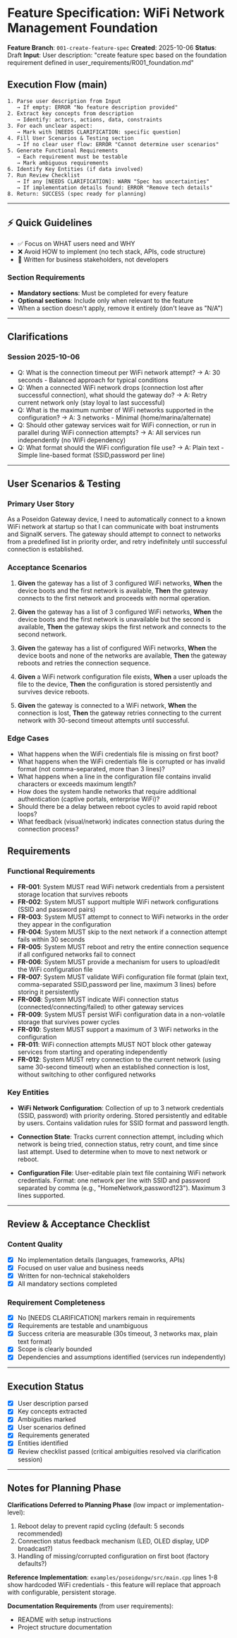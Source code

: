 # Feature Specification: WiFi Network Management Foundation

**Feature Branch**: `001-create-feature-spec`
**Created**: 2025-10-06
**Status**: Draft
**Input**: User description: "create feature spec based on the foundation requirement defined in user_requirements/R001_foundation.md"

## Execution Flow (main)
```
1. Parse user description from Input
   → If empty: ERROR "No feature description provided"
2. Extract key concepts from description
   → Identify: actors, actions, data, constraints
3. For each unclear aspect:
   → Mark with [NEEDS CLARIFICATION: specific question]
4. Fill User Scenarios & Testing section
   → If no clear user flow: ERROR "Cannot determine user scenarios"
5. Generate Functional Requirements
   → Each requirement must be testable
   → Mark ambiguous requirements
6. Identify Key Entities (if data involved)
7. Run Review Checklist
   → If any [NEEDS CLARIFICATION]: WARN "Spec has uncertainties"
   → If implementation details found: ERROR "Remove tech details"
8. Return: SUCCESS (spec ready for planning)
```

---

## ⚡ Quick Guidelines
- ✅ Focus on WHAT users need and WHY
- ❌ Avoid HOW to implement (no tech stack, APIs, code structure)
- 👥 Written for business stakeholders, not developers

### Section Requirements
- **Mandatory sections**: Must be completed for every feature
- **Optional sections**: Include only when relevant to the feature
- When a section doesn't apply, remove it entirely (don't leave as "N/A")

---

## Clarifications

### Session 2025-10-06
- Q: What is the connection timeout per WiFi network attempt? → A: 30 seconds - Balanced approach for typical conditions
- Q: When a connected WiFi network drops (connection lost after successful connection), what should the gateway do? → A: Retry current network only (stay loyal to last successful)
- Q: What is the maximum number of WiFi networks supported in the configuration? → A: 3 networks - Minimal (home/marina/alternate)
- Q: Should other gateway services wait for WiFi connection, or run in parallel during WiFi connection attempts? → A: All services run independently (no WiFi dependency)
- Q: What format should the WiFi configuration file use? → A: Plain text - Simple line-based format (SSID,password per line)

---

## User Scenarios & Testing

### Primary User Story
As a Poseidon Gateway device, I need to automatically connect to a known WiFi network at startup so that I can communicate with boat instruments and SignalK servers. The gateway should attempt to connect to networks from a predefined list in priority order, and retry indefinitely until successful connection is established.

### Acceptance Scenarios

1. **Given** the gateway has a list of 3 configured WiFi networks, **When** the device boots and the first network is available, **Then** the gateway connects to the first network and proceeds with normal operation.

2. **Given** the gateway has a list of 3 configured WiFi networks, **When** the device boots and the first network is unavailable but the second is available, **Then** the gateway skips the first network and connects to the second network.

3. **Given** the gateway has a list of configured WiFi networks, **When** the device boots and none of the networks are available, **Then** the gateway reboots and retries the connection sequence.

4. **Given** a WiFi network configuration file exists, **When** a user uploads the file to the device, **Then** the configuration is stored persistently and survives device reboots.

5. **Given** the gateway is connected to a WiFi network, **When** the connection is lost, **Then** the gateway retries connecting to the current network with 30-second timeout attempts until successful.

### Edge Cases

- What happens when the WiFi credentials file is missing on first boot?
- What happens when the WiFi credentials file is corrupted or has invalid format (not comma-separated, more than 3 lines)?
- What happens when a line in the configuration file contains invalid characters or exceeds maximum length?
- How does the system handle networks that require additional authentication (captive portals, enterprise WiFi)?
- Should there be a delay between reboot cycles to avoid rapid reboot loops?
- What feedback (visual/network) indicates connection status during the connection process?

## Requirements

### Functional Requirements

- **FR-001**: System MUST read WiFi network credentials from a persistent storage location that survives reboots
- **FR-002**: System MUST support multiple WiFi network configurations (SSID and password pairs)
- **FR-003**: System MUST attempt to connect to WiFi networks in the order they appear in the configuration
- **FR-004**: System MUST skip to the next network if a connection attempt fails within 30 seconds
- **FR-005**: System MUST reboot and retry the entire connection sequence if all configured networks fail to connect
- **FR-006**: System MUST provide a mechanism for users to upload/edit the WiFi configuration file
- **FR-007**: System MUST validate WiFi configuration file format (plain text, comma-separated SSID,password per line, maximum 3 lines) before storing it persistently
- **FR-008**: System MUST indicate WiFi connection status (connected/connecting/failed) to other gateway services
- **FR-009**: System MUST persist WiFi configuration data in a non-volatile storage that survives power cycles
- **FR-010**: System MUST support a maximum of 3 WiFi networks in the configuration
- **FR-011**: WiFi connection attempts MUST NOT block other gateway services from starting and operating independently
- **FR-012**: System MUST retry connection to the current network (using same 30-second timeout) when an established connection is lost, without switching to other configured networks

### Key Entities

- **WiFi Network Configuration**: Collection of up to 3 network credentials (SSID, password) with priority ordering. Stored persistently and editable by users. Contains validation rules for SSID format and password length.

- **Connection State**: Tracks current connection attempt, including which network is being tried, connection status, retry count, and time since last attempt. Used to determine when to move to next network or reboot.

- **Configuration File**: User-editable plain text file containing WiFi network credentials. Format: one network per line with SSID and password separated by comma (e.g., "HomeNetwork,password123"). Maximum 3 lines supported.

---

## Review & Acceptance Checklist

### Content Quality
- [x] No implementation details (languages, frameworks, APIs)
- [x] Focused on user value and business needs
- [x] Written for non-technical stakeholders
- [x] All mandatory sections completed

### Requirement Completeness
- [x] No [NEEDS CLARIFICATION] markers remain in requirements
- [x] Requirements are testable and unambiguous
- [x] Success criteria are measurable (30s timeout, 3 networks max, plain text format)
- [x] Scope is clearly bounded
- [x] Dependencies and assumptions identified (services run independently)

---

## Execution Status

- [x] User description parsed
- [x] Key concepts extracted
- [x] Ambiguities marked
- [x] User scenarios defined
- [x] Requirements generated
- [x] Entities identified
- [x] Review checklist passed (critical ambiguities resolved via clarification session)

---

## Notes for Planning Phase

**Clarifications Deferred to Planning Phase** (low impact or implementation-level):
1. Reboot delay to prevent rapid cycling (default: 5 seconds recommended)
2. Connection status feedback mechanism (LED, OLED display, UDP broadcast?)
3. Handling of missing/corrupted configuration on first boot (factory defaults?)

**Reference Implementation**: `examples/poseidongw/src/main.cpp` lines 1-8 show hardcoded WiFi credentials - this feature will replace that approach with configurable, persistent storage.

**Documentation Requirements** (from user requirements):
- README with setup instructions
- Project structure documentation
